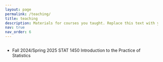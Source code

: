 ```yaml
---
layout: page
permalink: /teaching/
title: teaching
description: Materials for courses you taught. Replace this text with your description.
nav: true
nav_order: 6
---
```


<!-- Teaching Section -->
<div class="section">
  <h2 class="section-title"></h2>
  <ul>
    <li>Fall 2024/Spring 2025 STAT 1450 Introduction to the Practice of Statistics</li>
  </ul>
</div>
